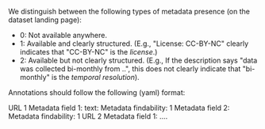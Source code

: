 We distinguish between the following types of metadata presence (on the dataset landing page):
- 0: Not available anywhere.
- 1: Available and clearly structured. (E.g., "License: CC-BY-NC" clearly indicates that "CC-BY-NC" is the _license_.)
- 2: Available but not clearly structured. (E.g., If the description says "data was collected bi-monthly from ..", this does not clearly indicate that "bi-monthly" is the _temporal resolution_).

Annotations should follow the following (yaml) format:

URL 1
  Metadata field 1:
    text: Metadata
    findability: 1
  Metadata field 2:
    Metadata
    findability: 1
URL 2
  Metadata field 1:
....


